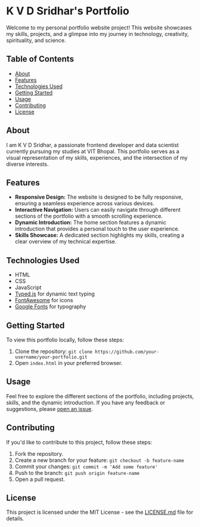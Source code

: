 # K V D Sridhar's Portfolio

Welcome to my personal portfolio website project! This website showcases my skills, projects, and a glimpse into my journey in technology, creativity, spirituality, and science.


## Table of Contents

- [About](#about)
- [Features](#features)
- [Technologies Used](#technologies-used)
- [Getting Started](#getting-started)
- [Usage](#usage)
- [Contributing](#contributing)
- [License](#license)

## About

I am K V D Sridhar, a passionate frontend developer and data scientist currently pursuing my studies at VIT Bhopal. This portfolio serves as a visual representation of my skills, experiences, and the intersection of my diverse interests.

## Features

- **Responsive Design:** The website is designed to be fully responsive, ensuring a seamless experience across various devices.
- **Interactive Navigation:** Users can easily navigate through different sections of the portfolio with a smooth scrolling experience.
- **Dynamic Introduction:** The home section features a dynamic introduction that provides a personal touch to the user experience.
- **Skills Showcase:** A dedicated section highlights my skills, creating a clear overview of my technical expertise.

## Technologies Used

- HTML
- CSS
- JavaScript
- [Typed.js](https://github.com/mattboldt/typed.js/) for dynamic text typing
- [FontAwesome](https://fontawesome.com/) for icons
- [Google Fonts](https://fonts.google.com/) for typography

## Getting Started

To view this portfolio locally, follow these steps:

1. Clone the repository: `git clone https://github.com/your-username/your-portfolio.git`
2. Open `index.html` in your preferred browser.

## Usage

Feel free to explore the different sections of the portfolio, including projects, skills, and the dynamic introduction. If you have any feedback or suggestions, please [open an issue](https://github.com/your-username/your-portfolio/issues).

## Contributing

If you'd like to contribute to this project, follow these steps:

1. Fork the repository.
2. Create a new branch for your feature: `git checkout -b feature-name`
3. Commit your changes: `git commit -m 'Add some feature'`
4. Push to the branch: `git push origin feature-name`
5. Open a pull request.

## License

This project is licensed under the MIT License - see the [LICENSE.md](LICENSE.md) file for details.
